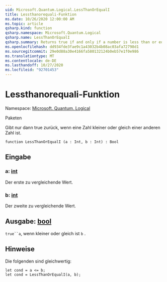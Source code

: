 ```yaml
---
uid: Microsoft.Quantum.Logical.LessThanOrEqualI
title: Lessthanorequali-Funktion
ms.date: 10/26/2020 12:00:00 AM
ms.topic: article
qsharp.kind: function
qsharp.namespace: Microsoft.Quantum.Logical
qsharp.name: LessThanOrEqualI
qsharp.summary: Returns true if and only if a number is less than or equal to another number.
ms.openlocfilehash: dd934fde3fae9c1a43032b4b08ac03afa72798d1
ms.sourcegitcommit: 29e0d88a30e4166fa580132124b0eb57e1f0e986
ms.translationtype: MT
ms.contentlocale: de-DE
ms.lasthandoff: 10/27/2020
ms.locfileid: "92701453"
---
```

# <a name="lessthanorequali-function"></a>Lessthanorequali-Funktion

Namespace: [Microsoft. Quantum. Logical](xref:Microsoft.Quantum.Logical)

Paketen [](https://nuget.org/packages/)


Gibt nur dann true zurück, wenn eine Zahl kleiner oder gleich einer anderen Zahl ist.

```qsharp
function LessThanOrEqualI (a : Int, b : Int) : Bool
```


## <a name="input"></a>Eingabe

### <a name="a--int"></a>a: [int](xref:microsoft.quantum.lang-ref.int)

Der erste zu vergleichende Wert.


### <a name="b--int"></a>b: [int](xref:microsoft.quantum.lang-ref.int)

Der zweite zu vergleichende Wert.



## <a name="output--bool"></a>Ausgabe: [bool](xref:microsoft.quantum.lang-ref.bool)

`true``a`, wenn kleiner oder gleich ist `b` .

## <a name="remarks"></a>Hinweise

Die folgenden sind gleichwertig:

```Q#
let cond = a <= b;
let cond = LessThanOrEqualI(a, b);
```